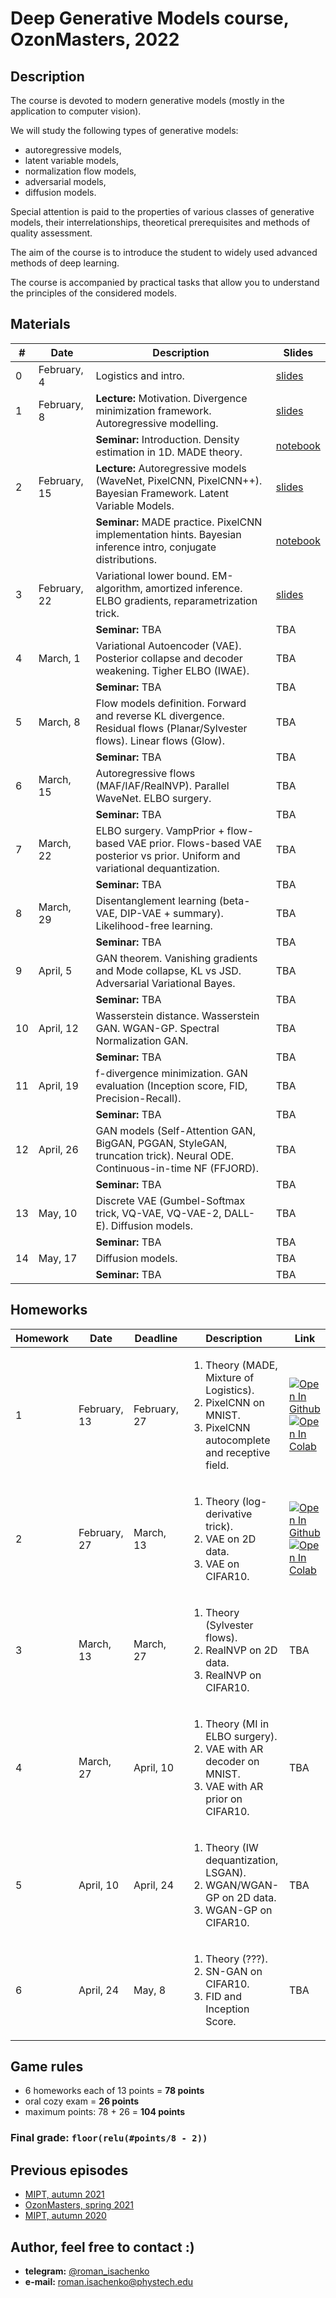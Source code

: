 # Deep Generative Models course, OzonMasters, 2022

## Description
The course is devoted to modern generative models (mostly in the application to computer vision). 

We will study the following types of generative models: 
- autoregressive models, 
- latent variable models, 
- normalization flow models, 
- adversarial models,
- diffusion models.

Special attention is paid to the properties of various classes of generative models, their interrelationships, theoretical prerequisites and methods of quality assessment.

The aim of the course is to introduce the student to widely used advanced methods of deep learning.

The course is accompanied by practical tasks that allow you to understand the principles of the considered models.

## Materials

| # | Date | Description | Slides |
|---------|------|-------------|---------|
| 0 | February, 4 | Logistics and intro. | [slides](lectures/intro.pdf) |
| 1 | February, 8 | <b>Lecture:</b> Motivation. Divergence minimization framework. Autoregressive modelling. | [slides](lectures/lecture1/Isachenko2022DeepGenerativeModels1.pdf) |
|  |  | <b>Seminar:</b> Introduction. Density estimation in 1D. MADE theory. | [notebook](seminars/seminar1/1D_histogram.ipynb) |
| 2 | February, 15 | <b>Lecture:</b> Autoregressive models (WaveNet, PixelCNN, PixelCNN++). Bayesian Framework. Latent Variable Models. | [slides](lectures/lecture2/Isachenko2022DeepGenerativeModels2.pdf) |
|  |  | <b>Seminar:</b> MADE practice. PixelCNN implementation hints. Bayesian inference intro, conjugate distributions. | [notebook](seminars/seminar2/MADE.ipynb) |
| 3 | February, 22 | Variational lower bound. EM-algorithm, amortized inference. ELBO gradients, reparametrization trick. | [slides](lectures/lecture3/Isachenko2022DeepGenerativeModels3.pdf) |
|  |  | <b>Seminar:</b> TBA | TBA |
| 4 | March, 1 | Variational Autoencoder (VAE). Posterior collapse and decoder weakening. Tigher ELBO (IWAE). | TBA |
|  |  | <b>Seminar:</b> TBA | TBA |
| 5 | March, 8 | Flow models definition. Forward and reverse KL divergence. Residual flows (Planar/Sylvester flows). Linear flows (Glow). | TBA |
|  |  | <b>Seminar:</b> TBA | TBA |
| 6 | March, 15 | Autoregressive flows (MAF/IAF/RealNVP). Parallel WaveNet. ELBO surgery. | TBA |
|  |  | <b>Seminar:</b> TBA | TBA |
| 7 | March, 22 | ELBO surgery. VampPrior + flow-based VAE prior. Flows-based VAE posterior vs prior. Uniform and variational dequantization. | TBA |
|  |  | <b>Seminar:</b> TBA | TBA |
| 8 | March, 29 | Disentanglement learning (beta-VAE, DIP-VAE + summary). Likelihood-free learning. | TBA |
|  |  | <b>Seminar:</b> TBA | TBA |
| 9 | April, 5 | GAN theorem. Vanishing gradients and Mode collapse, KL vs JSD. Adversarial Variational Bayes. | TBA |
|  |  | <b>Seminar:</b> TBA | TBA |
| 10 | April, 12 | Wasserstein distance. Wasserstein GAN. WGAN-GP. Spectral Normalization GAN. | TBA |
|  |  | <b>Seminar:</b> TBA | TBA |
| 11 | April, 19 | f-divergence minimization. GAN evaluation (Inception score, FID, Precision-Recall). | TBA |
|  |  | <b>Seminar:</b> TBA | TBA |
| 12 | April, 26 | GAN models (Self-Attention GAN, BigGAN, PGGAN, StyleGAN, truncation trick). Neural ODE. Continuous-in-time NF (FFJORD). | TBA |
|  |  | <b>Seminar:</b> TBA | TBA |
| 13 | May, 10 | Discrete VAE (Gumbel-Softmax trick, VQ-VAE, VQ-VAE-2, DALL-E). Diffusion models. | TBA |
|  |  | <b>Seminar:</b> TBA | TBA |
| 14 | May, 17 | Diffusion models. | TBA |
|  |  | <b>Seminar:</b> TBA | TBA |

## Homeworks 
| Homework | Date | Deadline | Description | Link |
|---------|------|-------------|--------|-------|
| 1 | February, 13 | February, 27 | <ol><li>Theory (MADE, Mixture of Logistics).</li><li>PixelCNN on MNIST.</li><li>PixelCNN autocomplete and receptive field.</li></ol> | [![Open In Github](https://img.shields.io/static/v1.svg?logo=github&label=Repo&message=Open%20in%20Github&color=lightgrey)](homeworks/hw1.ipynb)<br>[![Open In Colab](https://colab.research.google.com/assets/colab-badge.svg)](https://colab.research.google.com/github/r-isachenko/2022-DGM-Ozon-course/blob/main/homeworks/hw1.ipynb) |
| 2 | February, 27 | March, 13 | <ol><li>Theory (log-derivative trick).</li><li>VAE on 2D data.</li><li>VAE on CIFAR10.</li></ol> | [![Open In Github](https://img.shields.io/static/v1.svg?logo=github&label=Repo&message=Open%20in%20Github&color=lightgrey)](homeworks/hw2.ipynb)<br>[![Open In Colab](https://colab.research.google.com/assets/colab-badge.svg)](https://colab.research.google.com/github/r-isachenko/2022-DGM-Ozon-course/blob/main/homeworks/hw2.ipynb) |
| 3 | March, 13 | March, 27 | <ol><li>Theory (Sylvester flows).</li><li>RealNVP on 2D data.</li><li>RealNVP on CIFAR10.</li></ol> | TBA |
| 4 | March, 27 | April, 10 | <ol><li>Theory (MI in ELBO surgery).</li><li>VAE with AR decoder on MNIST.</li><li>VAE with AR prior on CIFAR10.</li></ol> | TBA |
| 5 | April, 10 | April, 24 | <ol><li>Theory (IW dequantization, LSGAN).</li><li>WGAN/WGAN-GP on 2D data.</li><li>WGAN-GP on CIFAR10.</li></ol> | TBA |
| 6 | April, 24 | May, 8 | <ol><li>Theory (???).</li><li>SN-GAN on CIFAR10.</li><li>FID and Inception Score.</li></ol> | TBA |

## Game rules
- 6 homeworks each of 13 points = **78 points**
- oral cozy exam = **26 points**
- maximum points: 78 + 26 = **104 points**
### Final grade: `floor(relu(#points/8 - 2))`

## Previous episodes
- [MIPT, autumn 2021](https://github.com/r-isachenko/2021-DGM-MIPT-course)
- [OzonMasters, spring 2021](https://github.com/r-isachenko/2021-DGM-Ozon-course)
- [MIPT, autumn 2020](https://github.com/r-isachenko/2020-DGM-MIPT-course)

## Author, feel free to contact :)

- **telegram:** [@roman_isachenko](https://t.me/roman_isachenko)
- **e-mail:** roman.isachenko@phystech.edu
